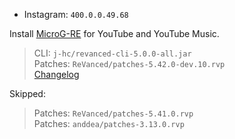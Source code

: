 - Instagram: `400.0.0.49.68`  

Install [MicroG-RE](https://github.com/WSTxda/MicroG-RE/releases) for YouTube and YouTube Music.
  
> CLI: `j-hc/revanced-cli-5.0.0-all.jar`  
> Patches: `ReVanced/patches-5.42.0-dev.10.rvp`  
> [Changelog](https://github.com/ReVanced/revanced-patches/releases/tag/v5.42.0-dev.10)  

Skipped:  
> Patches: `ReVanced/patches-5.41.0.rvp`  
> Patches: `anddea/patches-3.13.0.rvp`      

